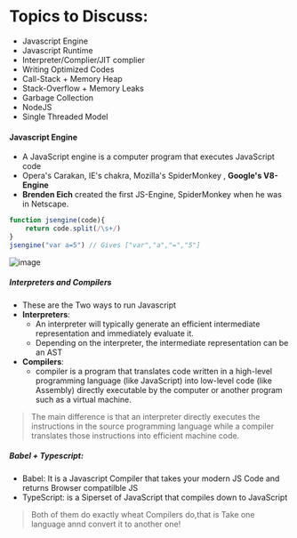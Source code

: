 # Topics to Discuss:

- Javascript Engine
- Javascript Runtime
- Interpreter/Complier/JIT complier
- Writing Optimized Codes
- Call-Stack + Memory Heap
- Stack-Overflow + Memory Leaks
- Garbage Collection
- NodeJS
- Single Threaded Model
  
#### Javascript Engine
- A JavaScript engine is a computer program that executes JavaScript code
- Opera's Carakan, IE's chakra, Mozilla's SpiderMonkey , **Google's V8-Engine** 
- **Brenden Eich** created the first JS-Engine, SpiderMonkey when he was in Netscape.

```javascript
function jsengine(code){
    return code.split(/\s+/)
}
jsengine("var a=5") // Gives ["var","a","=","5"]
```
![image](https://images.ctfassets.net/aq13lwl6616q/3o7Q3edCrVJG9Zzj6VMZ1K/28136a643636dfa04090f3fb5c5467ff/javascript_engine.png)

##### Interpreters and Compilers
- These  are the Two ways to run Javascript
- **Interpreters**: 
  -  An interpreter will typically generate an efficient intermediate representation and immediately evaluate it.
  -   Depending on the interpreter, the intermediate representation can be an AST
- **Compilers**: 
  - compiler is a program that translates code written in a high-level programming language (like JavaScript) into low-level code (like Assembly) directly executable by the computer or another program such as a virtual machine.
>  The main difference is that an interpreter directly executes the instructions in the source programming language 
> while a compiler translates those instructions into efficient machine code.

##### Babel + Typescript:

- Babel: It is a Javascript Compiler that takes your modern JS Code and returns Browser compatilble JS
- TypeScript: is a Siperset of JavaScript that compiles down to JavaScript
> Both of them do exactly wheat Compilers do,that is Take one language annd convert it to another one!